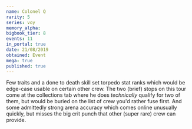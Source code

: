 ```yaml
---
name: Colonel Q
rarity: 5
series: voy
memory_alpha:
bigbook_tier: 8
events: 11
in_portal: true
date: 21/08/2019
obtained: Event
mega: true
published: true
---
```


Few traits and a done to death skill set torpedo stat ranks which would be edge-case usable on certain other crew. The two (brief) stops on this tour come at the collections tab where he does *technically* qualify for two of them, but would be buried on the list of crew you'd rather fuse first. And some admittedly strong arena accuracy which comes online unusually quickly, but misses the big crit punch that other (super rare) crew can provide.

